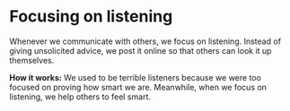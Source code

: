 # Focusing on listening 
Whenever we communicate with others, we focus on listening. Instead of giving unsolicited advice, we post it online so that others can look it up themselves.  

**How it works:** We used to be terrible listeners because we were too focused on proving how smart we are. Meanwhile, when we focus on listening, we help others to feel smart.     

